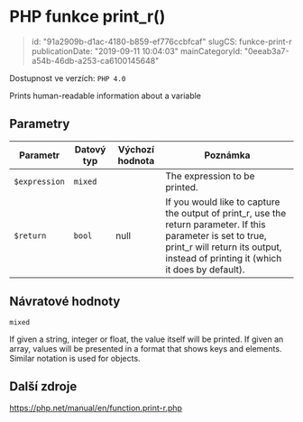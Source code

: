 PHP funkce print_r()
====================

> id: "91a2909b-d1ac-4180-b859-ef776ccbfcaf"
> slugCS: funkce-print-r
> publicationDate: "2019-09-11 10:04:03"
> mainCategoryId: "0eeab3a7-a54b-46db-a253-ca6100145648"

Dostupnost ve verzích: `PHP 4.0`

Prints human-readable information about a variable


Parametry
--------------

| Parametr | Datový typ | Výchozí hodnota | Poznámka |
|-----|-----|-----|-----|
| `$expression` | `mixed` |  | The expression to be printed. |
| `$return` | `bool` | null | If you would like to capture the output of print_r, use the return parameter. If this parameter is set to true, print_r will return its output, instead of printing it (which it does by default). |


Návratové hodnoty
----------------

`mixed`

If given a string, integer or float,
the value itself will be printed. If given an array, values
will be presented in a format that shows keys and elements. Similar
notation is used for objects.

Další zdroje
------------

https://php.net/manual/en/function.print-r.php
